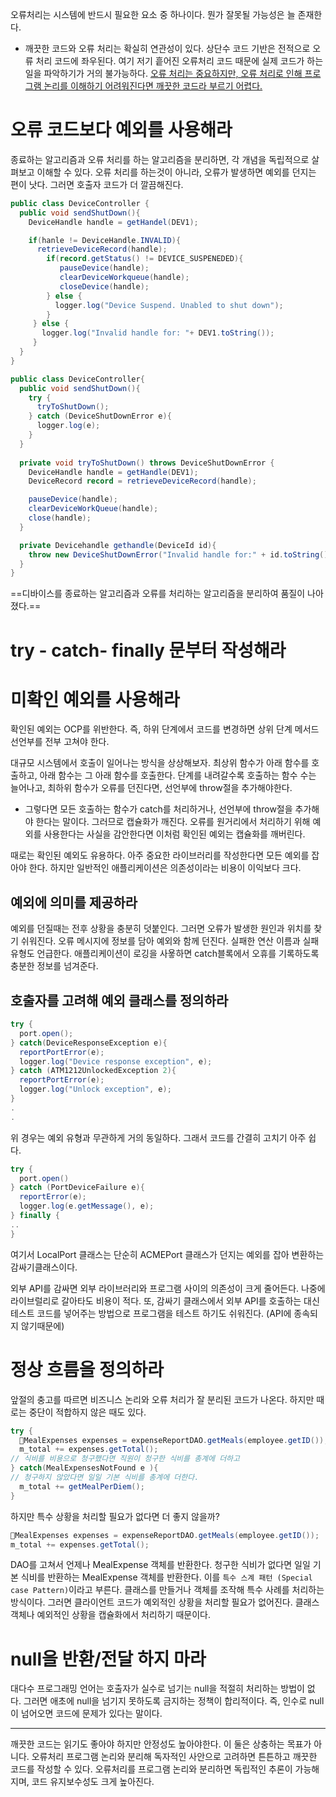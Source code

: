 오류처리는 시스템에 반드시 필요한 요소 중 하나이다. 뭔가 잘못될 가능성은 늘 존재한다.
- 깨끗한 코드와 오류 처리는 확실히 연관성이 있다.
상단수 코드 기반은 전적으로 오류 처리 코드에 좌우된다. 여기 저기 흩어진 오류처리 코드 때문에 실제 코드가 하는 일을 파악하기가 거의 불가능하다.
<u>오류 처리는 중요하지만, 오류 처리로 인해 프로그램 논리를 이해하기 어려워진다면 깨끗한 코드라 부르기 어렵다.</u>
# 오류 코드보다 예외를 사용해라
종료하는 알고리즘과 오류 처리를 하는 알고리즘을 분리하면, 각 개념을 독립적으로 살펴보고 이해할 수 있다.
오류 처리를 하는것이 아니라, 오류가 발생하면 예외를 던지는 편이 낫다. 그러면 호출자 코드가 더 깔끔해진다.
```java
public class DeviceController {
  public void sendShutDown(){
    DeviceHandle handle = getHandel(DEV1);

	if(hanle != DeviceHandle.INVALID){
	  retrieveDeviceRecord(handle);
	    if(record.getStatus() != DEVICE_SUSPENEDED){
	       pauseDevice(handle);
	       clearDeviceWorkqueue(handle);
	       closeDevice(handle);
	    } else {
	      logger.log("Device Suspend. Unabled to shut down");
	    }
	 } else {
	   logger.log("Invalid handle for: "+ DEV1.toString());
	 }
  }
}
```


```java
public class DeviceController{
  public void sendShutDown(){
    try {
      tryToShutDown();
    } catch (DeviceShutDownError e){
      logger.log(e);
    }
  }
  
  private void tryToShutDown() throws DeviceShutDownError {
    DeviceHandle handle = getHandle(DEV1);
    DeviceRecord record = retrieveDeviceRecord(handle);

	pauseDevice(handle);
	clearDeviceWorkQueue(handle);
	close(handle);
  }

  private Devicehandle gethandle(DeviceId id){
    throw new DeviceShutDownError("Invalid handle for:" + id.toString());
  }
}
```
==디바이스를 종료하는 알고리즘과 오류를 처리하는 알고리즘을 분리하여 품질이 나아졌다.==

# try - catch- finally 문부터 작성해라

# 미확인 예외를 사용해라
확인된 예외는 OCP를 위반한다. 즉, 하위 단계에서 코드를 변경하면 상위 단계 메서드 선언부를 전부 고쳐야 한다.

대규모 시스템에서 호출이 일어나는 방식을 상상해보자.
최상위 함수가 아래 함수를 호출하고, 아래 함수는 그 아래 함수를 호출한다. 단계를 내려갈수록 호출하는 함수 수는 늘어나고, 최하위 함수가 오류를 던진다면, 선언부에 throw절을 추가해야한다.
- 그렇다면 모든 호출하는 함수가 catch를 처리하거나, 선언부에 throw절을 추가해야 한다는 말이다.
그러므로 캡슐화가 깨진다. 오류를 원거리에서 처리하기 위해 예외를 사용한다는 사실을 감안한다면 이처럼 확인된 예외는 캡슐화를 깨버린다.

때로는 확인된 예외도 유용하다. 아주 중요한 라이브러리를 작성한다면 모든 예외를 잡아야 한다. 하지만 일반적인 애플리케이션은 의존성이라는 비용이 이익보다 크다.

## 예외에 의미를 제공하라
예외를 던질때는 전후 상황을 충분히 덧붙인다. 그러면 오류가 발생한 원인과 위치를 찾기 쉬워진다.
오류 메시지에 정보를 담아 예외와 함께 던진다. 실패한 연산 이름과 실패 유형도 언급한다. 애플리케이션이 로깅을 사욯하면 catch블록에서 오휴를 기록하도록 충분한 정보를 넘겨준다.

## 호출자를 고려해 예외 클래스를 정의하라
```java
try {
  port.open();
} catch(DeviceResponseException e){
  reportPortError(e);
  logger.log("Device response exception", e);
} catch (ATM1212UnlockedException 2){
  reportPortError(e);
  logger.log("Unlock exception", e);
}
.
.
```
위 경우는 예외 유형과 무관하게 거의 동일하다. 그래서 코드를 간결히 고치기 아주 쉽다.
```java
try {
  port.open()
} catch (PortDeviceFailure e){
  reportError(e);
  logger.log(e.getMessage(), e);
} finally {
..
}
```
여기서 LocalPort 클래스는 단순히 ACMEPort 클래스가 던지는 예외를 잡아 변환하는 감싸기클래스이다.

외부 API를 감싸면 외부 라이브러리와 프로그램 사이의 의존성이 크게 줄어든다. 나중에 라이브럴리로 갈아타도 비용이 적다. 또, 감싸기 클래스에서 외부 API를 호출하는 대신 테스트 코드를 넣어주는 방법으로 프로그램을 테스트 하기도 쉬워진다. (API에 종속되지 않기때문에)

# 정상 흐름을 정의하라
앞절의 충고를 따르면 비즈니스 논리와 오류 처리가 잘 분리된 코드가 나온다.
하지만 때로는 중단이 적합하지 않은 때도 있다.

```java
try {
  MealExpenses expenses = expenseReportDAO.getMeals(employee.getID());
  m_total += expenses.getTotal();
// 식비를 비용으로 청구했다면 직원이 청구한 식비를 총계에 더하고
} catch(MealExpensesNotFound e ){
// 청구하지 않았다면 일일 기본 식비를 총계에 더한다.
  m_total += getMealPerDiem();
}
```
하지만 특수 상황을 처리할 필요가 없다면 더 좋지 않을까?
```java
MealExpenses expenses = expenseReportDAO.getMeals(employee.getID());
m_total += expenses.getTotal();
```

DAO를 고쳐서 언제나 MealExpense 객체를 반환한다. 청구한 식비가 없다면 일일 기본 식비를 반환하는 MealExpense 객체를 반환한다.
이를 `특수 스계 패턴 (Special case Pattern)`이라고 부른다. 클래스를 만들거나 객체를 조작해 특수 사례를 처리하는 방식이다. 그러면 클라이언트 코드가 예외적인 상황을 처리할 필요가 없어진다. 클래스 객체나 예외적인 상황을 캡슐화에서 처리하기 때문이다.

# null을 반환/전달 하지 마라
대다수 프로그래밍 언어는 호출자가 실수로 넘기는 null을 적절히 처리하는 방법이 없다. 그러면 애초에 null을 넘기지 못하도록 금지하는 정책이 합리적이다. 즉, 인수로 null이 넘어오면 코드에 문제가 있다는 말이다.

---
깨끗한 코드는 읽기도 좋아야 하지만 안정성도 높아야한다.
이 둘은 상충하는 목표가 아니다. 오류처리 프로그램 논리와 분리해 독자적인 사안으로 고려하면 튼튼하고 깨끗한 코드를 작성할 수 있다. 오류처리를 프로그램 논리와 분리하면 독립적인 추론이 가능해지며, 코드 유지보수성도 크게 높아진다.